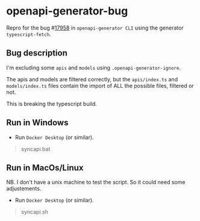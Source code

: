 # openapi-generator-bug

Repro for the bug #[17958](https://github.com/OpenAPITools/openapi-generator/issues/17958) in `openapi-generator CLI` using the generator `typescript-fetch`.

## Bug description

I'm excluding some `apis` and `models` using `.openapi-generator-ignore`.

The apis and models are filtered correctly, but the `apis/index.ts` and `models/index.ts` files contain the import of ALL the possible files, filtered or not.

This is breaking the typescript build.

## Run in Windows

- Run `Docker Desktop` (or similar).

> syncapi.bat

## Run in MacOs/Linux

NB. I don't have a unix machine to test the script. So it could need some adjustements.

- Run `Docker Desktop` (or similar).

> syncapi.sh
